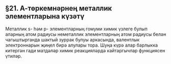 ## §21. А-төркемнәрнең металлик элементларына күзәтү
Металлик s- һәм р- элементларның гомуми химик үзлеге булып аларның атом радиусы неметаллик элементларның атом радиусы белән чагыштырганда шактый зуррак булуы аркасында, валентлык электроннарын җиңел бирә алулары тора. Шуңа күрә алар барлыкка китергән гади матдәләр химик реакцияләрдә кайтаргычлар функциясен үтиләр.